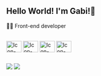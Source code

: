 ## Hello World! I'm Gabi!👋
👩‍💻 Front-end developer

<div style="display: inline_block"><br>
 <img align="center" alt="Icon-HTML" height="30" width="40" src="https://cdn.jsdelivr.net/gh/devicons/devicon@latest/icons/html5/html5-original.svg">
 <img align="center" alt="Icon-CSS" height="30" width="40" src="https://cdn.jsdelivr.net/gh/devicons/devicon@latest/icons/css3/css3-original.svg">
 <img align="center" alt="Icon-JS" height="30" width="40" src="https://cdn.jsdelivr.net/gh/devicons/devicon@latest/icons/javascript/javascript-original.svg">
 <img align="center" alt="Icon-JS" height="30" width="40" src="https://cdn.jsdelivr.net/gh/devicons/devicon@latest/icons/react/react-original.svg">
</div>
 
 ##
 
 <div> 
  <a href = "mailto:gabriela.nagamuta@gmail.com" target="_blank"><img src="https://img.shields.io/badge/-Gmail-%23333?style=for-the-badge&logo=gmail&logoColor=white"></a>
  <a href="https://www.linkedin.com/in/gabriela-nagamuta-718b84211/" target="_blank"><img src="https://img.shields.io/badge/-LinkedIn-%230077B5?style=for-the-badge&logo=linkedin&logoColor=white"></a> 
 </div>

